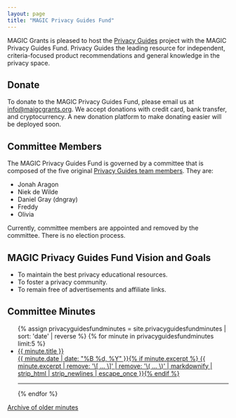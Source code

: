 ```yaml
---
layout: page
title: "MAGIC Privacy Guides Fund"
---
```


MAGIC Grants is pleased to host the [Privacy Guides](https://privacyguides.org) project with the MAGIC Privacy Guides Fund. Privacy Guides the leading resource for independent, criteria-focused product recommendations and general knowledge in the privacy space.

## Donate

To donate to the MAGIC Privacy Guides Fund, please email us at [info@maigcgrants.org](mailto:info@magicgrants.org). We accept donations with credit card, bank transfer, and cryptocurrency. A new donation platform to make donating easier will be deployed soon.

## Committee Members

The MAGIC Privacy Guides Fund is governed by a committee that is composed of the five original [Privacy Guides team members](https://www.privacyguides.org/en/about/#our-team). They are:

* Jonah Aragon
* Niek de Wilde
* Daniel Gray (dngray)
* Freddy
* Olivia

Currently, committee members are appointed and removed by the committee. There is no election process.

## MAGIC Privacy Guides Fund Vision and Goals

* To maintain the best privacy educational resources.
* To foster a privacy community.
* To remain free of advertisements and affiliate links.

## Committee Minutes

<ul class="post-list">
{% assign privacyguidesfundminutes = site.privacyguidesfundminutes | sort: 'date' | reverse %}
{% for minute in privacyguidesfundminutes limit:5 %}
  <li><article><a href="{{ site.url }}{{ minute.url }}"><div class="post-entry-title">{{ minute.title }}</div> <span class="entry-date"><time datetime="{{ minute.date | date_to_xmlschema }}">{{ minute.date | date: "%B %d, %Y" }}</time></span>{% if minute.excerpt %} <span class="excerpt">{{ minute.excerpt | remove: '\[ ... \]' | remove: '\( ... \)' | markdownify | strip_html | strip_newlines | escape_once }}</span>{% endif %}</a></article></li>
  <hr>
{% endfor %}
</ul>

[Archive of older minutes](https://github.com/MAGICGrants/MagicGrants.org/tree/master/posts/_privacyguidesfundminutes)

